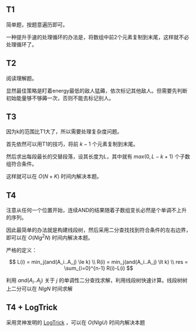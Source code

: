 ## T1

简单题，按题意遍历即可。

一种提升手速的处理循环的办法是，将数组中前2个元素复制到末尾，这样就不必处理循环了。

## T2

阅读理解题。

显然最佳策略是盯着energy最低的敌人猛薅，依次标记其他敌人。但需要先判断初始能量够不够薅一次，否则不能去标记别人。

## T3

因为k的范围比T1大了，所以需要处理复杂度问题。

首先依然可以用T1的技巧，将前 $k-1$ 个元素复制到末尾。

然后求出每段最长的交替段落，设其长度为L，其中就有 $max(0, L-k+1)$ 个子数组符合条件。

这样就可以在 $O(N+K)$ 时间内解决本题。

## T4

注意从任何一个位置开始，连续AND的结果随着子数组变长必然是个单调不上升的序列。

因此最简单的办法就是构建线段树，然后采用二分查找找到符合条件的左右边界，即可以在 $O(Nlg^2N)$ 时间内解决本题。

严格的定义：

$$
L(i) = min_j(and(A_i..A_j) \le k) \\
R(i) = min_j(and(A_i..A_j) \lt k) \\
res = \sum_{i=0}^{n-1} R(i)-L(i)
$$

利用 $and(A_i..A_j)$ 关于 $j$ 的单调性二分查找求解，利用线段树快速计算。线段树树上二分可以在 $NlgN$ 时间求解

## T4 + LogTrick

采用灵神发明的 [LogTrick](https://leetcode.cn/problems/minimum-sum-of-values-by-dividing-array/solutions/2739262/golang-logtrickxian-duan-shu-you-hua-dp-svcz8/) ，可以在 $O(NlgU)$ 时间内解决本题

